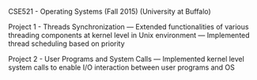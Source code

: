 CSE521 - Operating Systems (Fall 2015)
(University at Buffalo)

Project 1 - Threads Synchronization
— Extended functionalities of various threading components at kernel level in Unix environment— Implemented thread scheduling based on priority

Project 2 - User Programs and System Calls
— Implemented kernel level system calls to enable I/O interaction between user programs and OS